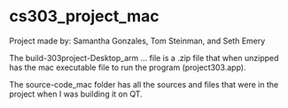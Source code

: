 # cs303_project_mac

Project made by: Samantha Gonzales, Tom Steinman, and Seth Emery

The build-303project-Desktop_arm ... file is a .zip file that when unzipped has the mac executable file to run the program (project303.app).

The source-code_mac folder has all the sources and files that were in the project when I was building it on QT.
